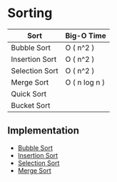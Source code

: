 # Sorting

| Sort 	           | Big-O Time  	  |
|------------------|----------------|
| Bubble Sort	     | O ( n^2 )  	   |
| Insertion Sort 	 | O ( n^2 )  	   |
| Selection Sort 	 | O ( n^2 ) 	    |
| Merge Sort       | O ( n log n )	 |
| Quick Sort       | 	              |
| Bucket Sort      | 	              |

## Implementation
- [Bubble Sort](implementation/bubble_sort.py)
- [Insertion Sort](implementation/insertion_sort.py)
- [Selection Sort](implementation/selection_sort.py)
- [Merge Sort](implementation/merge_sort.py)
